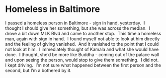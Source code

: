 # Homeless in Baltimore

I passed a homeless person in Baltimore - sign in hand, yesterday.  I thought I should give her something, but she was across the median.  I drove a bit down MLK Blvd and came to another stop.  This time a homeless man, again with sign in hand.  I found myself not able to look at him directly and the feeling of giving vanished.  And it vanished to the point that I could not look at him.  I immediately thought of Kamala and what she would have done.  I thought, she’d be more like Buddha - coming out of the palace wall and upon seeing the person, would stop to give them something.  I did not.  I kept driving.  I’m not sure what happened between the first person and the second, but I’m a bothered by it.

[](https://www.tumblr.com/reblog/mpazaryna/87652524/7ITAbfDT)

[](https://www.tumblr.com/edit/mpazaryna/87652524)